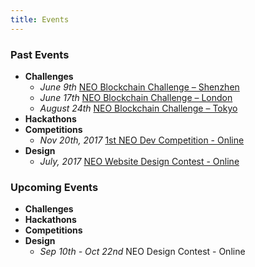 ```yaml
---
title: Events
---
```


### Past Events

- **Challenges**
  - *June 9th* [NEO Blockchain Challenge – Shenzhen](6.09%20NEO%20Blockchain%20Challenge%20-%20Shenzhen.md)
  - *June 17th* [NEO Blockchain Challenge – London](6.17%20NEO%20Blockchain%20Challenge%20-%20London.md)
  - *August 24th* [NEO Blockchain Challenge – Tokyo](8.24%20NEO%20Blockchain%20Challenge%20-%20Tokyo.md)
- **Hackathons**
- **Competitions**
  - *Nov 20th, 2017* [1st NEO Dev Competition - Online](https://neo.org/blog/details/3074)
- **Design**
  - *July, 2017* [NEO Website Design Contest - Online](https://www.reddit.com/r/Antshares/comments/6liyj8/neo_website_redesign_competitionwe_are_looking/)

### Upcoming Events

- **Challenges**
- **Hackathons**
- **Competitions**
- **Design**
  - *Sep 10th - Oct 22nd* NEO Design Contest - Online